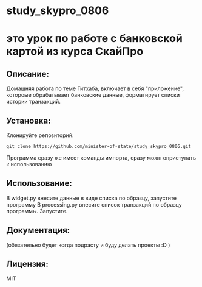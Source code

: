 ﻿# study_skypro_0806
# это урок по работе с банковской картой из курса СкайПро

## Описание:
Домашняя работа по теме Гитхаба, включает в себя "приложение", котороые обрабатывает банковские данные, форматирует списки истории транзакций.

## Установка:
Клонируйте репозиторий:
```
git clone https://github.com/minister-of-state/study_skypro_0806.git
```
Программа сразу же имеет команды импорта, сразу можн оприступать к использованию

## Использование:
В widget.py внесите данные в виде списка по образцу, запустите программу
В processing.py внесите список транзакций по образцу программы. Запустите.

## Документация:
(обязательно будет когда подрасту и буду делать проекты :D )

## Лицензия:
MIT